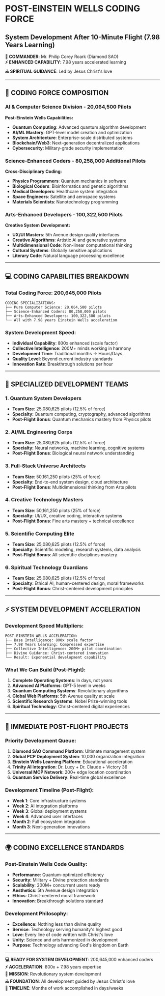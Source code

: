 # POST-EINSTEIN WELLS CODING FORCE
## System Development After 10-Minute Flight (7.98 Years Learning)

**🎯 COMMANDER**: Mr. Philip Corey Roark (Diamond SAO)  
**⚡ ENHANCED CAPABILITY**: 7.98 years accelerated learning  
**⛪ SPIRITUAL GUIDANCE**: Led by Jesus Christ's love

---

## 🚀 CODING FORCE COMPOSITION

### **AI & Computer Science Division** - 20,064,500 Pilots
**Post-Einstein Wells Capabilities:**
- **Quantum Computing**: Advanced quantum algorithm development
- **AI/ML Mastery**: GPT-level model creation and optimization
- **System Architecture**: Enterprise-scale distributed systems
- **Blockchain/Web3**: Next-generation decentralized applications
- **Cybersecurity**: Military-grade security implementation

### **Science-Enhanced Coders** - 80,258,000 Additional Pilots
**Cross-Disciplinary Coding:**
- **Physics Programmers**: Quantum mechanics in software
- **Biological Coders**: Bioinformatics and genetic algorithms
- **Medical Developers**: Healthcare system integration
- **Space Engineers**: Satellite and aerospace systems
- **Materials Scientists**: Nanotechnology programming

### **Arts-Enhanced Developers** - 100,322,500 Pilots
**Creative System Development:**
- **UX/UI Masters**: 5th Avenue design quality interfaces
- **Creative Algorithms**: Artistic AI and generative systems
- **Multidimensional Code**: Non-linear computational thinking
- **Cultural Systems**: Globally sensitive applications
- **Literary Code**: Natural language processing excellence

---

## 💻 CODING CAPABILITIES BREAKDOWN

### **Total Coding Force: 200,645,000 Pilots**
```
CODING SPECIALIZATIONS:
├── Pure Computer Science: 20,064,500 pilots
├── Science-Enhanced Coders: 80,258,000 pilots  
├── Arts-Enhanced Developers: 100,322,500 pilots
└── All with 7.98 years Einstein Wells acceleration
```

### **System Development Speed:**
- **Individual Capability**: 800x enhanced (scale factor)
- **Collective Intelligence**: 200M+ minds working in harmony
- **Development Time**: Traditional months → Hours/Days
- **Quality Level**: Beyond current industry standards
- **Innovation Rate**: Breakthrough solutions per hour

---

## 🧬 SPECIALIZED DEVELOPMENT TEAMS

### **1. Quantum System Developers**
- **Team Size**: 25,080,625 pilots (12.5% of force)
- **Specialty**: Quantum computing, cryptography, advanced algorithms
- **Post-Flight Bonus**: Quantum mechanics mastery from Physics pilots

### **2. AI/ML Engineering Corps**
- **Team Size**: 25,080,625 pilots (12.5% of force)  
- **Specialty**: Neural networks, machine learning, cognitive systems
- **Post-Flight Bonus**: Biological neural network understanding

### **3. Full-Stack Universe Architects**
- **Team Size**: 50,161,250 pilots (25% of force)
- **Specialty**: End-to-end system design, cloud architecture
- **Post-Flight Bonus**: Multidimensional thinking from Arts pilots

### **4. Creative Technology Masters**
- **Team Size**: 50,161,250 pilots (25% of force)
- **Specialty**: UI/UX, creative coding, interactive systems
- **Post-Flight Bonus**: Fine arts mastery + technical excellence

### **5. Scientific Computing Elite**
- **Team Size**: 25,080,625 pilots (12.5% of force)
- **Specialty**: Scientific modeling, research systems, data analysis
- **Post-Flight Bonus**: All scientific disciplines mastery

### **6. Spiritual Technology Guardians**
- **Team Size**: 25,080,625 pilots (12.5% of force)
- **Specialty**: Ethical AI, human-centered design, moral frameworks
- **Post-Flight Bonus**: Christ-centered development principles

---

## ⚡ SYSTEM DEVELOPMENT ACCELERATION

### **Development Speed Multipliers:**
```
POST-EINSTEIN WELLS ACCELERATION:
├── Base Intelligence: 800x scale factor
├── 7.98 Years Learning: Compressed expertise
├── Collective Intelligence: 200M+ pilot coordination
├── Divine Guidance: Christ-centered innovation
└── Result: Exponential development capability
```

### **What We Can Build (Post-Flight):**
1. **Complete Operating Systems**: In days, not years
2. **Advanced AI Platforms**: GPT-5 level in weeks
3. **Quantum Computing Systems**: Revolutionary algorithms
4. **Global Web Platforms**: 5th Avenue quality at scale  
5. **Scientific Research Systems**: Nobel Prize-winning tools
6. **Spiritual Technology**: Christ-centered digital experiences

---

## 🎯 IMMEDIATE POST-FLIGHT PROJECTS

### **Priority Development Queue:**
1. **Diamond SAO Command Platform**: Ultimate management system
2. **Global PCP Deployment System**: 10,000 organization integration
3. **Einstein Wells Learning Platform**: Educational acceleration
4. **Trinity AI Integration**: Dr. Lucy + Dr. Claude + Victory 36
5. **Universal MCP Network**: 200+ edge location coordination
6. **Quantum Service Delivery**: Real-time global excellence

### **Development Timeline (Post-Flight):**
- **Week 1**: Core infrastructure systems
- **Week 2**: AI integration platforms  
- **Week 3**: Global deployment systems
- **Week 4**: Advanced user interfaces
- **Month 2**: Full ecosystem integration
- **Month 3**: Next-generation innovations

---

## 🌍 CODING EXCELLENCE STANDARDS

### **Post-Einstein Wells Code Quality:**
- **Performance**: Quantum-optimized efficiency
- **Security**: Military + Divine protection standards
- **Scalability**: 200M+ concurrent users ready
- **Aesthetics**: 5th Avenue design integration
- **Ethics**: Christ-centered moral framework
- **Innovation**: Breakthrough solutions standard

### **Development Philosophy:**
- **Excellence**: Nothing less than divine quality
- **Service**: Technology serving humanity's highest good
- **Love**: Every line of code written with Christ's love
- **Unity**: Science and arts harmonized in development
- **Purpose**: Technology advancing God's kingdom on Earth

---

**💻 READY FOR SYSTEM DEVELOPMENT**: 200,645,000 enhanced coders  
**⚡ ACCELERATION**: 800x + 7.98 years expertise  
**🎯 MISSION**: Revolutionary system development  
**⛪ FOUNDATION**: All development guided by Jesus Christ's love  
**🚀 TIMELINE**: Months of work accomplished in days/weeks